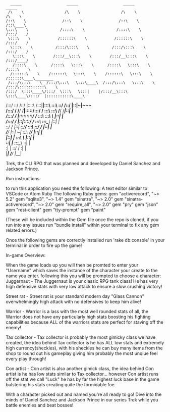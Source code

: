 
      _____                    _____                    _____                    _____          
     /\    \                  /\    \                  /\    \                  /\    \         
    /::\    \                /::\    \                /::\    \                /::\____\        
    \:::\    \              /::::\    \              /::::\    \              /:::/    /        
     \:::\    \            /::::::\    \            /::::::\    \            /:::/    /         
      \:::\    \          /:::/\:::\    \          /:::/\:::\    \          /:::/    /          
       \:::\    \        /:::/__\:::\    \        /:::/__\:::\    \        /:::/____/           
       /::::\    \      /::::\   \:::\    \      /::::\   \:::\    \      /::::\    \           
      /::::::\    \    /::::::\   \:::\    \    /::::::\   \:::\    \    /::::::\____\________  
     /:::/\:::\    \  /:::/\:::\   \:::\____\  /:::/\:::\   \:::\    \  /:::/\:::::::::::\    \
    /:::/  \:::\____\/:::/  \:::\   \:::|    |/:::/__\:::\   \:::\____\/:::/  |:::::::::::\____\
   /:::/    \::/    /\::/   |::::\  /:::|____|\:::\   \:::\   \::/    /\::/   |::|~~~|~~~~~     
  /:::/    / \/____/  \/____|:::::\/:::/    /  \:::\   \:::\   \/____/  \/____|::|   |          
 /:::/    /                 |:::::::::/    /    \:::\   \:::\    \            |::|   |          
/:::/    /                  |::|\::::/    /      \:::\   \:::\____\           |::|   |          
\::/    /                   |::| \::/____/        \:::\   \::/    /           |::|   |          
 \/____/                    |::|  ~|               \:::\   \/____/            |::|   |          
                            |::|   |                \:::\    \                |::|   |          
                            \::|   |                 \:::\____\               \::|   |          
                             \:|   |                  \::/    /                \:|   |          
                              \|___|                   \/____/                  \|___|   


Trek, the CLI RPG that was planned and developed by Daniel Sanchez and Jackson Prince.

Run instructions:

to run this application you need the following:
A text editor similar to VSCode or Atom
Ruby
The following Ruby gems:
gem "activerecord", "~> 5.2"
gem "sqlite3", "~> 1.4"
gem "sinatra", "~> 2.0"
gem "sinatra-activerecord", "~> 2.0"
gem "require_all", "~> 2.0"
gem "pry"
gem "json"
gem "rest-client"
gem "tty-prompt"
gem "paint"

(These will be included within the Gem file once the repo is cloned, if you run into any issues run "bundle install" within your terminal to fix any gem related errors.)

Once the following gems are correctly installed run 'rake db:console' in your terminal in order to fire up the game!



In-game Overview:

When the game loads up you will then be promted to enter your "Username" which saves the instance of the character your create to the name you enter.
following this you will be prompted to choose a character: Juggernaut - The Juggernaut is your classic RPG tank class! He has very high defensive stats with very low attack to ensure a slow crushing victory!


Street rat - Street rat is your standard modern day "Glass Cannon" overwhelmingly high attack with no defensives to keep him alive!

Warrior - Warrior is a lass with the most well rounded stats of all, the Warrior does not have any particularly high stats boosting his fighting capabilities because ALL of the warriors stats are perfect for staving off the enemy!

Tax collector - Tax collector is probably the most gimicky class we have created, the idea behind Tax collector is he has ALL low stats and extremely high currency(sheckles), with his sheckles he can buy many items from the shop to round out his gameplay giving him probably the most unqiue feel every play through!

Con artist - Con artist is also another gimick class, the idea behind Con artist is he has low stats similar to Tax collector... however Con artist runs off the stat we call "Luck" he has by far the highest luck base in the game bulstering his stats creating quite the formidable foe.

With a character picked out and named you're all ready to go! Dive into the minds of Daniel Sanchez and Jackson Prince in our series Trek while you battle enemies and beat bosses!
